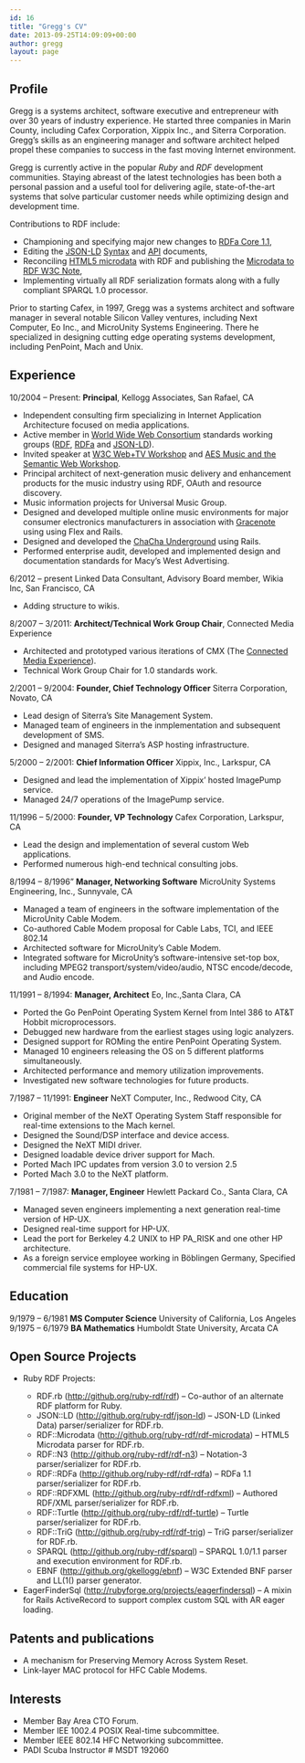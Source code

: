 ```yaml
---
id: 16
title: "Gregg's CV"
date: 2013-09-25T14:09:09+00:00
author: gregg
layout: page
---
```

## Profile

Gregg is a systems architect, software executive and entrepreneur with over 30 years of industry experience. He started three companies in Marin County, including Cafex Corporation, Xippix Inc., and Siterra Corporation. Gregg&rsquo;s skills as an engineering manager and software architect helped propel these companies to success in the fast moving Internet environment.

Gregg is currently active in the popular _Ruby_ and _<span class="caps">RDF</span>_ development communities. Staying abreast of the latest technologies has been both a personal passion and a useful tool for delivering agile, state-of-the-art systems that solve particular customer needs while optimizing design and development time.

Contributions to RDF include:

  * Championing and specifying major new changes to [RDFa Core 1.1](http://www.w3.org/TR/rdfa-core/),
  * Editing the [JSON-LD](http://json-ld.org/) [Syntax](http://json-ld.org/spec/latest/json-ld-syntax/) and [API](http://json-ld.org/spec/latest/json-ld-api/) documents,
  * Reconciling [HTML5 microdata](http://www.w3.org/TR/microdata/) with RDF and publishing the [Microdata to RDF W3C Note](http://www.w3.org/TR/microdata-rdf/),
  * Implementing virtually all RDF serialization formats along with a fully compliant SPARQL 1.0 processor.

Prior to starting Cafex, in 1997, Gregg was a systems architect and software manager in several notable Silicon Valley ventures, including Next Computer, Eo Inc., and MicroUnity Systems Engineering. There he specialized in designing cutting edge operating systems development, including PenPoint, Mach and Unix.

## Experience

10/2004 &ndash; Present: **Principal**, Kellogg Associates, San Rafael, CA

  * Independent consulting firm specializing in Internet Application Architecture focused on media applications.
  * Active member in <a href="http://www.w3.org/" target="_blank">World Wide Web Consortium</a> standards working groups (<a href="http://www.w3.org/2011/rdf-wg/wiki/Main_Page" target="_blank">RDF</a>, <a href="http://www.w3.org/2010/02/rdfa/" target="_blank">RDFa</a> and <a href="http://www.w3.org/community/json-ld/" target="_blank">JSON-LD</a>).
  * Invited speaker at <a href="http://www.w3.org/2010/11/web-and-tv/" target="_blank">W3C Web+TV Workshop</a> and <a href="http://www.aes.org/events/130/workshops/?ID=2639" target="_blank">AES Music and the Semantic Web Workshop</a>.
  * Principal architect of next-generation music delivery and enhancement products for the music industry using RDF, OAuth and resource discovery.
  * Music information projects for Universal Music Group.
  * Designed and developed multiple online music environments for major consumer electronics manufacturers in association with [Gracenote](http://gracenote.com) using using Flex and Rails.
  * Designed and developed the [ChaCha Underground](http://underground.chacha.com) using Rails.
  * Performed enterprise audit, developed and implemented design and documentation standards for Macy&rsquo;s West Advertising.

6/2012 &ndash; present&nbsp;<string>Linked Data Consultant, Advisory Board member, Wikia Inc, San Francisco, CA</string>

  * Adding structure to wikis.

8/2007 &ndash; 3/2011:&nbsp;**Architect/Technical Work Group Chair**, Connected Media Experience

  * Architected and prototyped various iterations of CMX (The&nbsp;[Connected Media Experience](http://connectedmediaexperience.com)).
  * Technical Work Group Chair for 1.0 standards work.

2/2001 &ndash; 9/2004: **Founder, Chief Technology Officer** Siterra Corporation, Novato, CA

  * Lead design of Siterra&rsquo;s Site Management System.
  * Managed team of engineers in the inmplementation and subsequent development of <span class="caps">SMS</span>.
  * Designed and managed Siterra&rsquo;s <span class="caps">ASP</span> hosting infrastructure.

5/2000 &ndash; 2/2001: **Chief Information Officer** Xippix, Inc., Larkspur, CA

  * Designed and lead the implementation of Xippix&rsquo; hosted ImagePump service.
  * Managed 24/7 operations of the ImagePump service.

11/1996 &ndash; 5/2000: **Founder, VP Technology** Cafex Corporation, Larkspur, CA

  * Lead the design and implementation of several custom Web applications.
  * Performed numerous high-end technical consulting jobs.

8/1994 &ndash; 8/1996&rdquo; **Manager, Networking Software** MicroUnity Systems Engineering, Inc., Sunnyvale, CA

  * Managed a team of engineers in the software implementation of the MicroUnity Cable Modem.
  * Co-authored Cable Modem proposal for Cable Labs, <span class="caps">TCI</span>, and <span class="caps">IEEE 802</span>.14
  * Architected software for MicroUnity&rsquo;s Cable Modem.
  * Integrated software for MicroUnity&rsquo;s software-intensive set-top box, including <span class="caps">MPEG2</span> transport/system/video/audio, <span class="caps">NTSC</span> encode/decode, and Audio encode.

11/1991 &ndash; 8/1994: **Manager, Architect** Eo, Inc.,Santa Clara, CA

  * Ported the Go PenPoint Operating System Kernel from Intel 386 to AT&T Hobbit microprocessors.
  * Debugged new hardware from the earliest stages using logic analyzers.
  * Designed support for ROMing the entire PenPoint Operating System.
  * Managed 10 engineers releasing the OS on 5 different platforms simultaneously.
  * Architected performance and memory utilization improvements.
  * Investigated new software technologies for future products.

7/1987 &ndash; 11/1991: **Engineer** NeXT Computer, Inc., Redwood City, CA

  * Original member of the NeXT Operating System Staff responsible for real-time extensions to the Mach kernel.
  * Designed the Sound/DSP interface and device access.
  * Designed the NeXT <span class="caps">MIDI</span> driver.
  * Designed loadable device driver support for Mach.
  * Ported Mach <span class="caps">IPC</span> updates from version 3.0 to version 2.5
  * Ported Mach 3.0 to the NeXT platform.

7/1981 &ndash; 7/1987: **Manager, Engineer** Hewlett Packard Co., Santa Clara, CA

  * Managed seven engineers implementing a next generation real-time version of HP-UX.
  * Designed real-time support for HP-UX.
  * Lead the port for Berkeley 4.2 <span class="caps">UNIX</span> to <span class="caps">HP PA</span>_RISK and one other HP architecture.
  * As a foreign service employee working in Böblingen Germany, Specified commercial file systems for HP-UX.

## Education

9/1979 &ndash; 6/1981 **MS Computer Science** University of California, Los Angeles 9/1975 &ndash; 6/1979 **BA Mathematics** Humboldt State University, Arcata CA

## Open Source Projects

  * Ruby RDF Projects:</p> 
      * RDF.rb (<http://github.org/ruby-rdf/rdf>) &ndash; Co-author of an alternate RDF platform for Ruby.
      * JSON::LD (<http://github.org/ruby-rdf/json-ld>) &ndash; JSON-LD (Linked Data) parser/serializer for RDF.rb.
      * RDF::Microdata (<http://github.org/ruby-rdf/rdf-microdata>) &ndash; HTML5 Microdata parser for RDF.rb.
      * RDF::N3 (<http://github.org/ruby-rdf/rdf-n3>) &ndash; Notation-3 parser/serializer for RDF.rb.
      * RDF::RDFa (<http://github.org/ruby-rdf/rdf-rdfa>) &ndash; RDFa 1.1 parser/serializer for RDF.rb.
      * RDF::RDFXML (<http://github.org/ruby-rdf/rdf-rdfxml>) &ndash; Authored RDF/XML parser/serializer for RDF.rb.
      * RDF::Turtle (<http://github.org/ruby-rdf/rdf-turtle>) &ndash; Turtle parser/serializer for RDF.rb.
      * RDF::TriG (<http://github.org/ruby-rdf/rdf-trig>) &ndash; TriG parser/serializer for RDF.rb.
      * SPARQL (<http://github.org/ruby-rdf/sparql>) &ndash; SPARQL 1.0/1.1 parser and execution environment for RDF.rb.
      * EBNF (<http://github.org/gkellogg/ebnf>) &ndash; W3C Extended BNF parser and LL(1() parser generator.
  * EagerFinderSql (<http://rubyforge.org/projects/eagerfindersql>) &ndash; A mixin for Rails ActiveRecord to support complex custom SQL with AR eager loading.

## Patents and publications

  * A mechanism for Preserving Memory Across System Reset.
  * Link-layer <span class="caps">MAC</span> protocol for <span class="caps">HFC</span> Cable Modems.

## Interests

  * Member Bay Area <span class="caps">CTO</span> Forum.
  * Member <span class="caps">IEE 1002</span>.4 <span class="caps">POSIX</span> Real-time subcommittee.
  * Member <span class="caps">IEEE 802</span>.14 <span class="caps">HFC</span> Networking subcommittee.
  * <span class="caps">PADI</span> Scuba Instructor # <span class="caps">MSDT 192060</span>